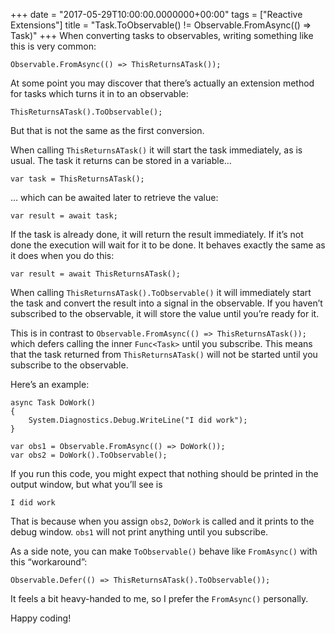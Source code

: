 +++
date = "2017-05-29T10:00:00.0000000+00:00"
tags = ["Reactive Extensions"]
title = "Task.ToObservable() != Observable.FromAsync(() => Task)"
+++
When converting tasks to observables, writing something like this is very common:

```
Observable.FromAsync(() => ThisReturnsATask());
```

At some point you may discover that there’s actually an extension method for tasks which turns it in to an observable:

```
ThisReturnsATask().ToObservable();
```

But that is not the same as the first conversion.

When calling `ThisReturnsATask()` it will start the task immediately, as is usual. The task it returns can be stored in a variable…

```
var task = ThisReturnsATask();
```

… which can be awaited later to retrieve the value:

```
var result = await task;
```

If the task is already done, it will return the result immediately. If it’s not done the execution will wait for it to be done. It behaves exactly the same as it does when you do this:

```
var result = await ThisReturnsATask();
```

When calling `ThisReturnsATask().ToObservable()` it will immediately start the task and convert the result into a signal in the observable. If you haven’t subscribed to the observable, it will store the value until you’re ready for it.

This is in contrast to `Observable.FromAsync(() => ThisReturnsATask());` which defers calling the inner `Func<Task>` until you subscribe. This means that the task returned from `ThisReturnsATask()` will not be started until you subscribe to the observable.

Here’s an example:

```
async Task DoWork()
{
    System.Diagnostics.Debug.WriteLine("I did work");
}
 
var obs1 = Observable.FromAsync(() => DoWork());
var obs2 = DoWork().ToObservable();
```

If you run this code, you might expect that nothing should be printed in the output window, but what you’ll see is

```
I did work
```

That is because when you assign `obs2`, `DoWork` is called and it prints to the debug window. `obs1` will not print anything until you subscribe.

As a side note, you can make `ToObservable()` behave like `FromAsync()` with this “workaround”:

```
Observable.Defer(() => ThisReturnsATask().ToObservable());
```

It feels a bit heavy-handed to me, so I prefer the `FromAsync()` personally.

Happy coding!